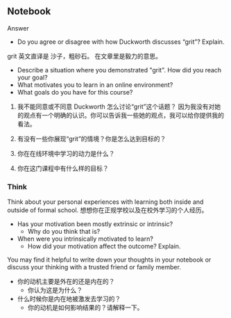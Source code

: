 ## Notebook
Answer
- Do you agree or disagree with how Duckworth discusses “grit”? Explain.

grit 
英文直译是 沙子，粗砂石。 在文章里是毅力的意思。

- Describe a situation where you demonstrated "grit". How did you reach your goal?
- What motivates you to learn in an online environment?
- What goals do you have for this course?

1. 我不能同意或不同意 Duckworth 怎么讨论“grit”这个话题？
因为我没有对她的观点有一个明确的认识。你可以告诉我一些她的观点，我可以给你提供我的看法。

3. 有没有一些你展现“grit”的情境？你是怎么达到目标的？

4. 你在在线环境中学习的动力是什么？

5. 你在这门课程中有什么样的目标？
### Think

Think about your personal experiences with learning both inside and outside of formal school.
想想你在正规学校以及在校外学习的个人经历。

- Has your motivation been mostly extrinsic or intrinsic?
    - Why do you think that is?
- When were you intrinsically motivated to learn?
    - How did your motivation affect the outcome? Explain.

You may find it helpful to write down your thoughts in your notebook or discuss your thinking with a trusted friend or family member.

- 你的动机主要是外在的还是内在的？
    - 你认为这是为什么？
- 什么时候你是内在地被激发去学习的？
    - 你的动机是如何影响结果的？请解释一下。